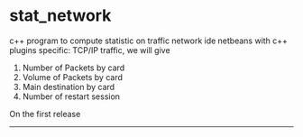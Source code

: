 # stat_network
c++ program to compute statistic on traffic network
ide netbeans with c++ plugins
specific: TCP/IP traffic, we will give

  1) Number of Packets by card
  2) Volume of Packets by card
  3) Main destination by card
  4) Number of restart session

On the first release 
____

